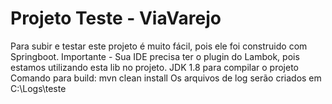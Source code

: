 # Projeto Teste - ViaVarejo

Para subir e testar este projeto é muito fácil, pois ele foi construido com Springboot.
Importante - Sua IDE precisa ter o plugin do Lambok, pois estamos utilizando esta lib no projeto.
JDK 1.8 para compilar o projeto
Comando para build: mvn clean install
Os arquivos de log serão criados em C:\Logs\teste

